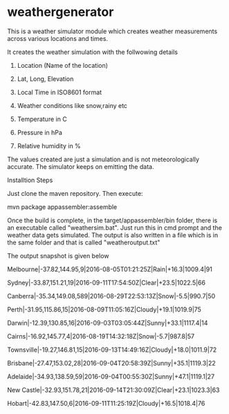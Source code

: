# weathergenerator
This is a weather simulator module which creates weather measurements across various locations and times.

It creates the weather simulation with the follwowing details

1) Location (Name of the location)

2) Lat, Long, Elevation

3) Local Time in ISO8601 format

4) Weather conditions like snow,rainy etc

5) Temperature in C

6) Pressure in hPa

7) Relative humidity in %

The values created are just a simulation and is not meteorologically accurate. The simulator keeps on emitting the data.


Installtion Steps


Just clone the maven repository. Then execute:

mvn package appassembler:assemble

Once the build is complete, in the target/appassembler/bin folder, there is an executable called "weathersim.bat". Just run this in cmd prompt and the weather data gets simulated. The output is also written in a file which is in the same folder and that is called "weatheroutput.txt"




The output snapshot is given below

Melbourne|-37.82,144.95,9|2016-08-05T01:21:25Z|Rain|+16.3|1009.4|91

Sydney|-33.87,151.21,19|2016-09-11T17:54:50Z|Clear|+23.5|1022.5|66

Canberra|-35.34,149.08,589|2016-08-29T22:53:13Z|Snow|-5.5|990.7|50

Perth|-31.95,115.86,15|2016-08-09T11:05:16Z|Cloudy|+19.1|1019.9|75

Darwin|-12.39,130.85,16|2016-09-03T03:05:44Z|Sunny|+33.1|1117.4|14

Cairns|-16.92,145.77,4|2016-08-19T14:32:18Z|Snow|-5.7|987.8|57

Townsville|-19.27,146.81,15|2016-09-13T14:49:16Z|Cloudy|+18.0|1011.9|72

Brisbane|-27.47,153.02,28|2016-09-04T20:58:39Z|Sunny|+35.1|1119.3|22

Adelaide|-34.93,138.59,59|2016-09-04T00:55:30Z|Sunny|+47.1|1119.1|27

New Castle|-32.93,151.78,21|2016-09-14T21:30:09Z|Clear|+23.1|1023.3|63

Hobart|-42.83,147.50,6|2016-09-11T11:25:19Z|Cloudy|+16.5|1018.4|76
